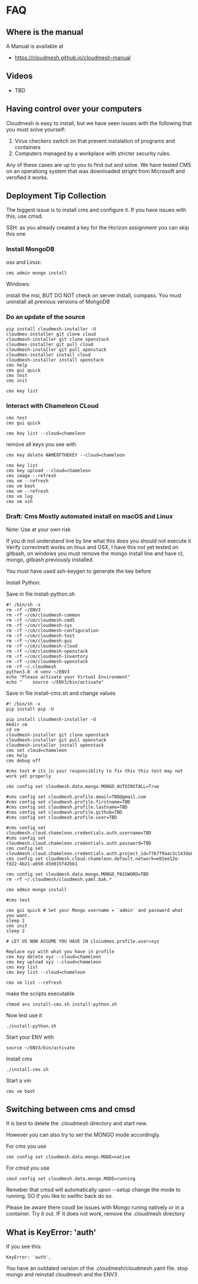 # FAQ

## Where is the manual

A Manual is available at 

* <https://cloudmesh.github.io/cloudmesh-manual>


## Videos

* TBD

## Having control over your computers

Cloudmesh is easy to install, but we have seen issues with the following
that you must solve yourself:

1. Virus checkers switch on that prevent instalation of programs and containers
2. Computers managed by a workplace with stricter security rules.

Any of these cases are up to you to find out and solve. We have tested
CMS on an operationg system that was downloaded stright from Microsoft
and verofied it works.

## Deployment Tip Collection

The biggest issue is to install cms and configure it. If you have issues with this, use cmsd.

SSH:
as you already created a key for the Horizon assignment you can skip this one

### Install MongoDB

osx and Linux:

```
cms admin mongo install
```

Windows:

install the msi, BUT DO NOT check on server install, compass. You must uninstall all previous versions of MongoDB

### Do an update of the source

```
pip install cloudmesh-installer -U
cloudmes-installer git clone cloud
cloudmesh-installer git clone openstack
cloudmes-installer git pull cloud
cloudmesh-installer git pull openstack
cloudmes-installer install cloud
cloudmesh-installer install openstack
cms help
cms gui quick
cms test 
cms init
```

```
cms key list 
```

### Interact with Chameleon CLoud

```
cms test
cms gui quick
```

```
cms key list --cloud=chameleon
```
remove all keys you see with
```
cms key delete NAMEOFTHEKEY --cloud=chameleon
```

```
cms key list
cms key upload --cloud=chameleon
cms image --refresh
cms vm --refresh
cms vm boot
cms vm --refresh
cms vm log
cms vm ssh 
```



### Draft: Cms Mostly automated install on macOS and Linux

Note: Use at your own risk

If you di not understand line by line what this does you should not execute it
Verify correctnett works on linux and OSX, I have this not yet tested  on
gitbash, on windows you must remove the mongo install line and have cl, mongo,
gitbash previously installed.

You must have used ssh-keygen to generate the key before 

Install Python:

Save in file install-python.sh

```
#! /bin/sh -x
rm -rf ~/ENV3
rm -rf ~/cm/cloudmesh-common 
rm -rf ~/cm/cloudmesh-cmd5 
rm -rf ~/cm/cloudmesh-sys
rm -rf ~/cm/cloudmesh-configuration
rm -rf ~/cm/cloudmesh-test 
rm -rf ~/cm/cloudmesh-gui 
rm -rf ~/cm/cloudmesh-cloud 
rm -rf ~/cm/cloudmesh-openstack
rm -rf ~/cm/cloudmesh-inventory 
rm -rf ~/cm/cloudmesh-openstack
rm -rf ~/.cloudmesh
python3.8 -m venv ~/ENV3
echo "Please activate your Virtual Environment"
echo "    source ~/ENV3/bin/activate"
```

Save in file install-cms.sh and change values

```
#! /bin/sh -x
pip install pip -U

pip install cloudmesh-installer -U
mkdir cm
cd cm
cloudmesh-installer git clone openstack 
cloudmesh-installer git pull openstack
cloudmesh-installer install openstack
cms set cloud=chameleon
cms help 
cms debug off

#cms test # its in your responsiblity to fix this this test may not work yet properly

cms config set cloudmesh.data.mongo.MONGO_AUTOINSTALL=True

#cms config set cloudmesh.profile.email=TBD@gmail.com
#cms config set cloudmesh.profile.firstname=TBD
#cms config set cloudmesh.profile.lastname=TBD
#cms config set cloudmesh.profile.github=TBD
#cms config set cloudmesh.profile.user=TBD

#cms config set cloudmesh.cloud.chameleon.credentials.auth.username=TBD
#cms config set cloudmesh.cloud.chameleon.credentials.auth.password=TBD
cms config set cloudmesh.cloud.chameleon.credentials.auth.project_id=7767f9aac3c143de8b1f0e6acc70f159
cms config set cloudmesh.cloud.chameleon.default.network=e01ee12e-fd22-4b21-a050-d3e015f42bb1

cms config set cloudmesh.data.mongo.MONGO_PASSWORD=TBD
rm -rf ~/.cloudmesh/cloudmesh.yaml.bak.*

cms admin mongo install

#cms test

cms gui quick # Set your Mongo username = `admin` and password what you want.
sleep 2
cms init
sleep 2

# LET US NOW ASSUME YOU HAVE IN cloiudmes.profile.user=xyz

Replace xyz with what you have in profile
cms key delete xyz --cloud=chameleon
cms key upload xyz --cloud=chameleon
cms key list 
cms key list --cloud=chameleon

cms vm list --refresh
```

make the scripts executable

```
chmod a+x install-cms.sh install-python.sh
```

Now lest use it

```
./install-python.sh
```

Start your ENV with 

```
source ~/ENV3/bin/activate
```

Install cms

```
./install-cms.sh
```

Start a vm

```
cms vm boot
```

## Switching between cms and cmsd

It is best to delete the .cloudmesh directory and start new.

However you can also try to set the MONGO mode accordingly.

For cms you use

```
cms config set cloudmesh.data.mongo.MODE=native
```

For cmsd you use

```
cmsd config set cloudmesh.data.mongo.MODE=running
```

Remeber that cmsd will automatically upon --setup change the mode to running. SO if you like to swithc back do so.

Please be aware there coudl be issues with Mongo runing natively or in a
container. Try it out. IF it does not work, remove the .cloudmesh directory

## What is KeyError: 'auth'

If you see this:

```
KeyError: 'auth',
```

You have an outdated version of the .cloudmesh/cloudmesh.yaml file. stop
mongo and reinstall cloudmesh and the ENV3


